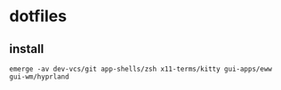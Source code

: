 # dotfiles

## install

```shell
emerge -av dev-vcs/git app-shells/zsh x11-terms/kitty gui-apps/eww gui-wm/hyprland
```
